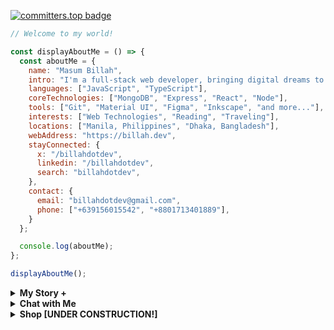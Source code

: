 [![committers.top badge](https://user-badge.committers.top/bangladesh/billahdotdev.svg)](https://user-badge.committers.top/bangladesh/Billahdotdev)             
                                                                                      
```javascript                                 
// Welcome to my world!                                                                  

const displayAboutMe = () => {
  const aboutMe = {
    name: "Masum Billah",
    intro: "I'm a full-stack web developer, bringing digital dreams to life.",
    languages: ["JavaScript", "TypeScript"],
    coreTechnologies: ["MongoDB", "Express", "React", "Node"],
    tools: ["Git", "Material UI", "Figma", "Inkscape", "and more..."],
    interests: ["Web Technologies", "Reading", "Traveling"], 
    locations: ["Manila, Philippines", "Dhaka, Bangladesh"],
    webAddress: "https://billah.dev", 
    stayConnected: {
      x: "/billahdotdev", 
      linkedin: "/billahdotdev", 
      search: "billahdotdev",
    },
    contact: {
      email: "billahdotdev@gmail.com",
      phone: ["+639156015542", "+8801713401889"], 
    }
  };

  console.log(aboutMe);
};  

displayAboutMe();   

```
     

<details> 
<summary><strong>My Story &#43;</strong></summary>                                      
  
<pre>
🙂 My Story:      
I am passionate about JavaScript and web technologies. Before the pandemic, I was just a struggling entrepreneur in the clothing industry.
'GARMENTIK' is a company where I hustled as a rainmaker. My business had its ups and downs, which were stressful, but I was learning 
 something new every day. During the pandemic, I decided to bring my passion into the business. Nowadays, two roles in my real-life game 
 are: Rainmaking for 'GARMENTIK' and 'Web Development Service'.  

👩‍💻 I Speak:
English, Bangla(Native), Taglish, and of course JavaScript!          

🎓 Certification:
I'm a Bangladesh University of Engineering and Technology (BUET) certified full-stack web developer   
on a journey of modern web mastery at the University of Helsinki.    
</pre>
</details>   


<details> 
<summary><strong>Chat with Me</strong></summary>         
 
<pre> 
There are times when you need someone to listen or give some advice. Book a slot to chat - anything from personal to career, 
Web Development, Graphic design, Digital Marketing, T-Shirt Business, and Mental Health.

The slots for October and November are fully booked. Availability for December will be announced in November on my x account.   
<br />
For T-shirt Business inquiries, please fill out the <a href="https://docs.google.com/forms/d/e/1FAIpQLSef8mJz6FOO0TR3hb0upJO89fZXlB3xTG6W1qxsRAFUNTM74A/viewform?embedded=true" width="640" height="1442" frameborder="0" marginheight="0" marginwidth="0">Google Form</a> to receive a quick response. Thank you!
</pre>

</details>   

<details>
<summary><strong>Shop [UNDER CONSTRUCTION!]</strong></summary>    
<br>
<div>
 <h1>Welcome to the GARMENTIK demo site! Original products will be uploaded soon. Stay tuned!</h1></h1>  
</div>
<br>
<br>



## 📑 Table of Contents

- [Programming Tee](#programming-tee)
- [Plain Tee](#plain-tee)
- [Exclusive Tee](#exclusive-tee)

---

## 👕 Programming Tee

Explore our programming-themed T-shirts for developers and tech enthusiasts!

### Product 1: JavaScript Lover Tee

<div align="center">
    <img src="https://via.placeholder.com/400x400.png?text=JavaScript+Lover+Tee" alt="JavaScript Lover Tee" style="width: 100%; max-width: 400px; border-radius: 10px; object-fit: cover;">
</div>

#### Product Details:
- **Fabric**: Cotton Blend
- **Colors Available**: Blue, Black, Grey
- **Size**: S, M, L, XL
- **Price**: $20.00
- **Quantity Available**: 50 units

#### Interested? Contact Seller via WhatsApp:
[![WhatsApp](https://img.icons8.com/ios-filled/50/00e676/whatsapp.png)](https://wa.me/15551234567?text=Hi!%20I%20am%20interested%20in%20the%20JavaScript+Lover+Tee.)

---

## 👕 Plain Tee

Simple and versatile plain tees for everyday wear.

### Product 2: Classic White Tee

<div align="center">
    <img src="https://via.placeholder.com/400x400.png?text=Classic+White+Tee" alt="Classic White Tee" style="width: 100%; max-width: 400px; border-radius: 10px; object-fit: cover;">
</div>

#### Product Details:
- **Fabric**: 100% Organic Cotton
- **Colors Available**: White, Black
- **Size**: S, M, L, XL
- **Price**: $15.00
- **Quantity Available**: 100 units

#### Interested? Contact Seller via WhatsApp:
[![WhatsApp](https://img.icons8.com/ios-filled/50/00e676/whatsapp.png)](https://wa.me/15551234567?text=Hi!%20I%20am%20interested%20in%20the%20Classic+White+Tee.)

---

## 👕 Exclusive Tee

Our exclusive T-shirts with limited edition designs.

### Product 3: Limited Edition Neon Tee

<div align="center">
    <img src="https://via.placeholder.com/400x400.png?text=Limited+Edition+Neon+Tee" alt="Limited Edition Neon Tee" style="width: 100%; max-width: 400px; border-radius: 10px; object-fit: cover;">
</div>

#### Product Details:
- **Fabric**: Premium Cotton
- **Colors Available**: Neon Yellow, Neon Pink
- **Size**: M, L, XL
- **Price**: $30.00
- **Quantity Available**: 20 units

#### Interested? Contact Seller via WhatsApp:
[![WhatsApp](https://img.icons8.com/ios-filled/50/00e676/whatsapp.png)](https://wa.me/15551234567?text=Hi!%20I%20am%20interested%20in%20the%20Limited+Edition+Neon+Tee.)

---

## 📬 Contact Us

For custom orders, bulk inquiries, or collaborations:  
📱 **WhatsApp:** [Chat Now](https://wa.me/15551234567)  
📧 **Email:** [contact@example.com](mailto:contact@example.com)

 <br>
  <br>
  <div style="width: 200px; margin: 10px;">
    <img src=https://images.unsplash.com/photo-1581655353564-df123a1eb820?q=80&w=1887&auto=format&fit=crop&ixlib=rb-4.0.3&ixid=M3wxMjA3fDB8MHxwaG90by1wYWdlfHx8fGVufDB8fHx8fA%3D%3D style="width: 100%;">
    <div style="text-align: center;">
      <strong>Funky T-shirt (FT)</strong>
      <br>
      Fabric: Polyester Blend
      <br>
      Colors: Orange, Yellow, Pink
      <br>
      Size: S, M, L, XL
      <br>
      Price: $0.00
    </div>
  </div>
 <br>
  <br>
  <div style="width: 200px; margin: 10px;">
    <img src=https://images.unsplash.com/photo-1581655353564-df123a1eb820?q=80&w=1887&auto=format&fit=crop&ixlib=rb-4.0.3&ixid=M3wxMjA3fDB8MHxwaG90by1wYWdlfHx8fGVufDB8fHx8fA%3D%3D style="width: 100%;">
    <div style="text-align: center;">
      <strong>Geeky T-shirt (GT)</strong>
      <br>
      Fabric: Cotton Blend
      <br>
      Colors: Gray, Green, Blue
      <br>
      Size: S, M, L, XL
      <br>
      Price: $0.00
    </div>
  </div>
</div>

<br>
<br>

### How to Order

Ready to get your hands on these awesome products? Here's how:

You can Fill up the [Order Form](https://www.google.com)

Send a WhatsApp/messenger/Viber message with the following information:
- Product name and Code(s)
-  Product Screenshot(s)
- Quantity
- Shipping address
- Contact Details

💸 We'll respond to confirm your order and provide payment instructions.

Or You can buy directly from our  [garmentik](www.garmentik.com) website.

Happy shopping! 🎁
</details>      




     











 



















